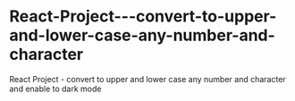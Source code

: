 # React-Project---convert-to-upper-and-lower-case-any-number-and-character
React Project - convert to upper and lower case any number and character and enable to dark mode 
